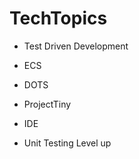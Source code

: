# TechTopics

- Test Driven Development
- ECS 
- DOTS 
- ProjectTiny
- IDE

- Unit Testing Level up
